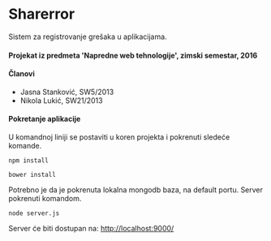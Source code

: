 # Sharerror

Sistem za registrovanje grešaka u aplikacijama.

#### Projekat iz predmeta 'Napredne web tehnologije', zimski semestar, 2016

#### Članovi

* Jasna Stanković, SW5/2013
* Nikola Lukić, SW21/2013

#### Pokretanje aplikacije

U komandnoj liniji se postaviti u koren projekta i pokrenuti sledeće komande.

```
npm install

bower install
```

Potrebno je da je pokrenuta lokalna mongodb baza, na default portu. Server pokrenuti komandom.

```
node server.js
```

Server će biti dostupan na: [http://localhost:9000/](http://localhost:9000/)

